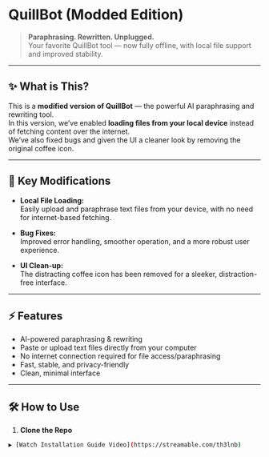 # QuillBot (Modded Edition)

> **Paraphrasing. Rewritten. Unplugged.**  
> Your favorite QuillBot tool — now fully offline, with local file support and improved stability.

---

## ✨ What is This?

This is a **modified version of QuillBot** — the powerful AI paraphrasing and rewriting tool.  
In this version, we’ve enabled **loading files from your local device** instead of fetching content over the internet.  
We’ve also fixed bugs and given the UI a cleaner look by removing the original coffee icon.

---

## 🚀 Key Modifications

- **Local File Loading:**  
  Easily upload and paraphrase text files from your device, with no need for internet-based fetching.

- **Bug Fixes:**  
  Improved error handling, smoother operation, and a more robust user experience.

- **UI Clean-up:**  
  The distracting coffee icon has been removed for a sleeker, distraction-free interface.

---

## ⚡ Features

- AI-powered paraphrasing & rewriting
- Paste or upload text files directly from your computer
- No internet connection required for file access/paraphrasing
- Fast, stable, and privacy-friendly
- Clean, minimal interface

---

## 🛠️ How to Use

1. **Clone the Repo**

```bash
▶ [Watch Installation Guide Video](https://streamable.com/th3lnb)
